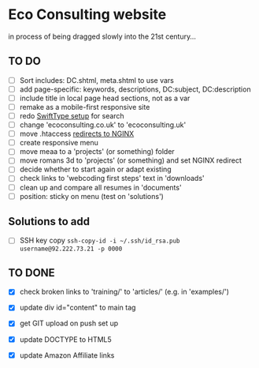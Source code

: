 # Eco Consulting website

in process of being dragged slowly into the 21st century…

## TO DO

- [ ] Sort includes: DC.shtml, meta.shtml to use vars
- [ ] add page-specific: keywords, descriptions, DC:subject, DC:description
- [ ] include title in local page head sections, not as a var
- [ ] remake as a mobile-first responsive site
- [ ] redo [SwiftType setup](https://github.com/swiftype/swiftype-search-jquery) for search
- [ ] change 'ecoconsulting.co.uk' to 'ecoconsulting.uk'
- [ ] move .htaccess [redirects to NGINX](https://bobcares.com/blog/redirect-using-nginx/)
- [ ] create responsive menu
- [ ] move meaa to a 'projects' (or something) folder
- [ ] move romans 3d to 'projects' (or something) and set NGINX redirect
- [ ] decide whether to start again or adapt existing
- [ ] check links to 'webcoding first steps' text in 'downloads'
- [ ] clean up and compare all resumes in 'documents'
- [ ] position: sticky on menu (test on 'solutions')

## Solutions to add

- [ ] SSH key copy `ssh-copy-id -i ~/.ssh/id_rsa.pub username@92.222.73.21 -p 0000`

## TO DONE

- [x] check broken links to 'training/' to 'articles/' (e.g. in 'examples/')
- [x] update div id="content" to main tag
- [x] get GIT upload on push set up
- [x] update DOCTYPE to HTML5
- [x] update Amazon Affiliate links


